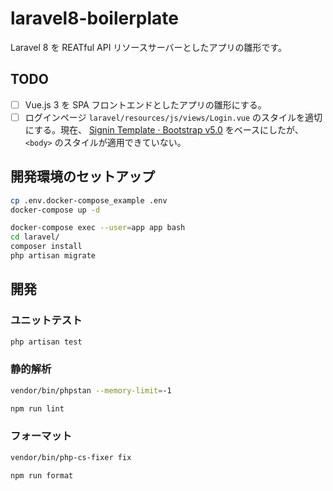 # laravel8-boilerplate
Laravel 8 を REATful API リソースサーバーとしたアプリの雛形です。

## TODO
- [ ] Vue.js 3 を SPA フロントエンドとしたアプリの雛形にする。
- [ ] ログインページ `laravel/resources/js/views/Login.vue` のスタイルを適切にする。現在、 [Signin Template · Bootstrap v5.0](https://getbootstrap.jp/docs/5.0/examples/sign-in/) をベースにしたが、 `<body>` のスタイルが適用できていない。

## 開発環境のセットアップ
```bash
cp .env.docker-compose_example .env
docker-compose up -d

docker-compose exec --user=app app bash
cd laravel/
composer install
php artisan migrate
```

## 開発
### ユニットテスト
```bash
php artisan test
```

### 静的解析
```bash
vendor/bin/phpstan --memory-limit=-1

npm run lint
```

### フォーマット
```bash
vendor/bin/php-cs-fixer fix

npm run format
```
